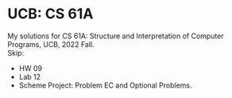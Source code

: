 # UCB: CS 61A
My solutions for CS 61A: Structure and Interpretation of Computer Programs, UCB, 2022 Fall.\
Skip:
- HW 09
- Lab 12
- Scheme Project: Problem EC and Optional Problems.
